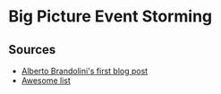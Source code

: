 # Big Picture Event Storming

## Sources

- [Alberto Brandolini's first blog post](https://ziobrando.blogspot.com/2013/11/introducing-event-storming.html)
- [Awesome list](https://github.com/mariuszgil/awesome-eventstorming)
